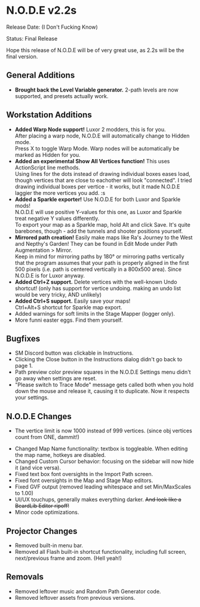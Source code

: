 # N.O.D.E v2.2s
Release Date: (I Don't Fucking Know)

Status: Final Release

Hope this release of N.O.D.E will be of very great use, as 2.2s will be the final version.

## General Additions
<!--
- **Added an update checker function! (wow, finally)**
  <br>If a new update has been detected, N.O.D.E will notify you at the bottom of the screen, right above the Welcome text.
  You may ignore the update for the current session or turn the update checker off.
  Note: The update checker might not work if you are using the SWF version.
- **Technical:** Added a "Fork" variable to aid with auto-update-checking if you wish to fork NODE despite the fact that Flash is dead.
  This separates the nodeWorkstationVersion and your fork.
-->
- **Brought back the Level Variable generator.** 2-path levels are now supported, and presets actually work.

## Workstation Additions
<!--- //Added a "Flip-Hidden" Node function - useful for 2-2 maps or symmetrical 1-1s that have an intersection where one (part of the) path is above the other instead of marking both areas as hidden. (examples being Pillar of Osiris).
  When the path has been mirrored or flipped either way, the copied Flip-Hidden nodes will be switched from either Visible or Hidden.-->
- **Added Warp Node support!** Luxor 2 modders, this is for you.
  <br>After placing a warp node, N.O.D.E will automatically change to Hidden mode.
  <br>Press X to toggle Warp Mode. Warp nodes will be automatically be marked as Hidden for you.
- **Added an experimental Show All Vertices function!** This uses ActionScript line methods.
  <br>Using lines for the dots instead of drawing individual boxes eases load, though vertices that are close to eachother will look "connected". I tried drawing individual boxes per vertice - it works, but it made N.O.D.E laggier the more vertices you add. :s
- **Added a Sparkle exporter!** Use N.O.D.E for both Luxor and Sparkle mods!
  <br>N.O.D.E will use positive Y-values for this one, as Luxor and Sparkle treat negative Y values differently.
  <br>To export your map as a Sparkle map, hold Alt and click Save. It's quite barebones, though - add the tunnels and shooter positions yourself.
- **Mirrored path creation!** Easily make maps like Ra's Journey to the West and Nepthy's Garden! They can be found in Edit Mode under Path Augmentation > Mirror.
  <br>Keep in mind for mirroring paths by 180° or mirroring paths vertically that the program assumes that your path is properly aligned in the first 500 pixels (i.e. path is centered vertically in a 800x500 area). Since N.O.D.E is for Luxor anyway. 
- **Added Ctrl+Z support.** Delete vertices with the well-known Undo shortcut! (only has support for vertice undoing. making an undo list would be very tricky, AND unlikely)
- **Added Ctrl+S support.** Easily save your maps!
  <br>Ctrl+Alt+S shortcut for Sparkle map export.
- Added warnings for soft limits in the Stage Mapper (logger only).
- More funni easter eggs. Find them yourself.

## Bugfixes
- SM Discord button was clickable in Instructions.
- Clicking the Close button in the Instructions dialog didn't go back to page 1.
- Path preview color preview squares in the N.O.D.E Settings menu didn't go away when settings are reset.
- "Please switch to Trace Mode" message gets called both when you hold down the mouse and release it, causing it to duplicate. Now it respects your settings.

## N.O.D.E Changes
<!-- - Vertice limit can now be set to different values if you're that insane with subpixel vertices: 1000, 1500, 2000 and 2500.
Warning: A lot (and I mean, a lot) of vertices can make the workstation laggy and long loops may make the program unresponsive. Use at own risk. -->
- The vertice limit is now 1000 instead of 999 vertices. (since obj vertices count from ONE, dammit!)
<!-- - Luxor 1/AR map.ui output: Sprite positions are now floored. -->
- Changed Map Name functionality: textbox is toggleable. When editing the map name, hotkeys are disabled.
- Changed Custom Cursor behavior: focusing on the sidebar will now hide it (and vice versa).
- Fixed text box font oversights in the Import Path screen.
- Fixed font oversights in the Map and Stage Map editors.
- Fixed GVF output (removed leading whitespace and set Min/MaxScales to 1.00)
- UI/UX touchups, generally makes everything darker. ~~And look like a BeardLib Editor ripoff!~~
- Minor code optimizations.

## Projector Changes
- Removed built-in menu bar.
- Removed all Flash built-in shortcut functionality, including full screen, next/previous frame and zoom. (Hell yeah!)

## Removals
- Removed leftover music and Random Path Generator code.
- Removed leftover assets from previous versions.